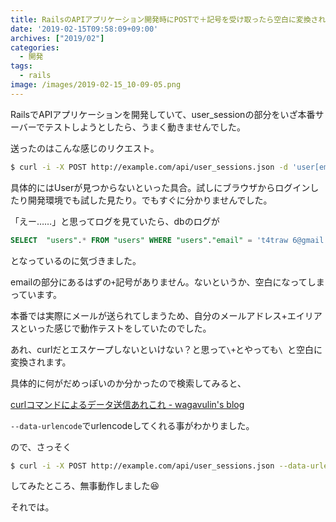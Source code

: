 ```yaml
---
title: RailsのAPIアプリケーション開発時にPOSTで＋記号を受け取ったら空白に変換されて困った話
date: '2019-02-15T09:58:09+09:00'
archives: ["2019/02"]
categories:
  - 開発
tags:
  - rails
image: /images/2019-02-15_10-09-05.png
---
```

RailsでAPIアプリケーションを開発していて、user_sessionの部分をいざ本番サーバーでテストしようとしたら、うまく動きませんでした。

<!--more-->

送ったのはこんな感じのリクエスト。

```sh
$ curl -i -X POST http://example.com/api/user_sessions.json -d 'user[email]=t4traw+6@gmail.com' -d 'user[password]=password'
```

具体的にはUserが見つからないといった具合。試しにブラウザからログインしたり開発環境でも試した見たり。でもすぐに分かりませんでした。

「えー……」と思ってログを見ていたら、dbのログが

```sql
SELECT  "users".* FROM "users" WHERE "users"."email" = 't4traw 6@gmail.com' ORDER BY "users"."id" ASC LIMIT $1
```

となっているのに気づきました。

emailの部分にあるはずの`+`記号がありません。ないというか、空白になってしまっています。

本番では実際にメールが送られてしまうため、自分のメールアドレス+エイリアスといった感じで動作テストをしていたのでした。

あれ、curlだとエスケープしないといけない？と思って`\+`とやっても`\ `と空白に変換されます。

具体的に何がだめっぽいのか分かったので検索してみると、

[curlコマンドによるデータ送信あれこれ - wagavulin's blog](https://www.wagavulin.jp/entry/2015/10/18/060938)

`--data-urlencode`でurlencodeしてくれる事がわかりました。

ので、さっそく

```sh
$ curl -i -X POST http://example.com/api/user_sessions.json --data-urlencode "user[email]=t4traw+6@gmail.com" --data-urlencode "user[password]=password"
```

してみたところ、無事動作しました😆

それでは。
